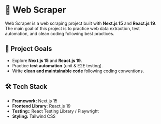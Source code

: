 # 🚀 Web Scraper

Web Scraper is a web scraping project built with **Next.js 15** and **React.js 19**.  
The main goal of this project is to practice web data extraction, test automation, and clean coding following best practices.

## 📌 Project Goals
- Explore **Next.js 15** and **React.js 19**.
- Practice **test automation** (unit & E2E testing).
- Write **clean and maintainable code** following coding conventions.

## 🛠️ Tech Stack
- **Framework:** Next.js 15
- **Frontend Library:** React.js 19
- **Testing:**: React Testing Library  / Playwright
- **Styling:** Tailwind CSS
